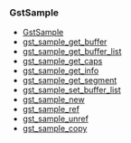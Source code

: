 ### GstSample

* [GstSample]()
* [gst_sample_get_buffer]()
* [gst_sample_get_buffer_list]()
* [gst_sample_get_caps]()
* [gst_sample_get_info]()
* [gst_sample_get_segment]()
* [gst_sample_set_buffer_list]()
* [gst_sample_new]()
* [gst_sample_ref]()
* [gst_sample_unref]()
* [gst_sample_copy]()
